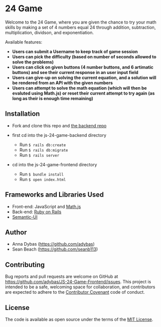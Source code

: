 # 24 Game

Welcome to the 24 Game, where you are given the chance to try your math skills by making a set of 4 numbers equal 24 through addition, subtraction, multiplication, dividson, and exponentiation. 

Available features:

- **Users can submit a Username to keep track of game session**
- **Users can pick the difficulty (based on number of seconds allowed to solve the problems)**
- **Users can click on given buttons (4 number buttons, and 6 artimatic buttons) and see their current response in an user input field**
- **Users can give-up on solving the current equation, and a solution will be rendered from an API with the given numbers**
- **Users can attempt to solve the math equation (which will then be evaluted using Math.js) or reset their current attempt to try again (as long as their is enough time remaining)**

## Installation

- Fork and clone this repo and [the backend repo](https://github.com/adybas/JS-24-Game-Backend)

- first cd into the js-24-game-backend directory
  - Run `$ rails db:create`
  - Run `$ rails db:migrate`
  - Run `$ rails server`
  
- cd into the js-24-game-frontend directory
  - Run `$ bundle install`
  - Run `$ open index.html`

## Frameworks and Libraries Used

- Front-end: JavaScript and [Math.js](https://mathjs.org/)
- Back-end: [Ruby on Rails](https://github.com/rails/rails)
- [Semantic-UI](https://semantic-ui.com/)

## Author

- Anna Dybas (https://github.com/adybas)
- Sean Beach (https://github.com/seanb113)

## Contributing

Bug reports and pull requests are welcome on GitHub at https://github.com/adybas/JS-24-Game-Frontend/issues. This project is intended to be a safe, welcoming space for collaboration, and contributors are expected to adhere to the [Contributor Covenant](http://contributor-covenant.org) code of conduct.

## License

The code is available as open source under the terms of the [MIT License](https://opensource.org/licenses/MIT).
